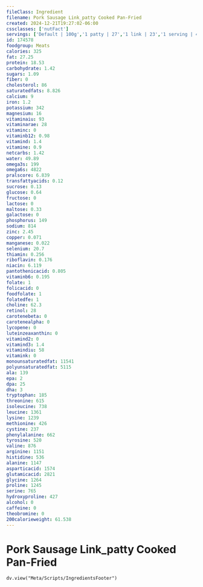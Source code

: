 ```yaml
---
fileClass: Ingredient
filename: Pork Sausage Link_patty Cooked Pan-Fried
created: 2024-12-21T19:27:02-06:00
cssclasses: ['nutFact']
servings: ['Default | 100g','1 patty | 27','1 link | 23','1 serving | 48']
id: 174578
foodgroup: Meats
calories: 325
fat: 27.25
protein: 18.53
carbohydrate: 1.42
sugars: 1.09
fiber: 0
cholesterol: 86
saturatedfats: 8.826
calcium: 9
iron: 1.2
potassium: 342
magnesium: 16
vitaminaiu: 93
vitaminarae: 28
vitaminc: 0
vitaminb12: 0.98
vitamind: 1.4
vitamine: 0.9
netcarbs: 1.42
water: 49.89
omega3s: 199
omega6s: 4822
pralscore: 6.839
transfattyacids: 0.12
sucrose: 0.13
glucose: 0.64
fructose: 0
lactose: 0
maltose: 0.33
galactose: 0
phosphorus: 149
sodium: 814
zinc: 2.45
copper: 0.071
manganese: 0.022
selenium: 20.7
thiamin: 0.256
riboflavin: 0.176
niacin: 6.119
pantothenicacid: 0.805
vitaminb6: 0.195
folate: 1
folicacid: 0
foodfolate: 1
folatedfe: 1
choline: 62.3
retinol: 28
carotenebeta: 0
carotenealpha: 0
lycopene: 0
luteinzeaxanthin: 0
vitamind2: 0
vitamind3: 1.4
vitamindiu: 58
vitamink: 0
monounsaturatedfat: 11541
polyunsaturatedfat: 5115
ala: 139
epa: 2
dpa: 25
dha: 3
tryptophan: 185
threonine: 615
isoleucine: 738
leucine: 1361
lysine: 1239
methionine: 426
cystine: 237
phenylalanine: 662
tyrosine: 520
valine: 876
arginine: 1151
histidine: 536
alanine: 1147
asparticacid: 1574
glutamicacid: 2821
glycine: 1264
proline: 1245
serine: 765
hydroxyproline: 427
alcohol: 0
caffeine: 0
theobromine: 0
200calorieweight: 61.538
---
```


# Pork Sausage Link_patty Cooked Pan-Fried

```dataviewjs
dv.view("Meta/Scripts/IngredientsFooter")
```